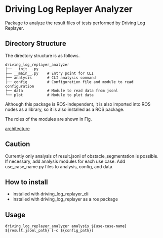 # Driving Log Replayer Analyzer

Package to analyze the result files of tests performed by Driving Log Replayer.

## Directory Structure

The directory structure is as follows.

```shell
driving_log_replayer_analyzer
├── __init__.py
├── __main__.py    # Entry point for CLI
├── analysis       # CLI analysis command
├── config         # Configuration file and module to read configuration
├── data           # Module to read data from jsonl
└── plot           # Module to plot data
````

Although this package is ROS-independent, it is also imported into ROS nodes as a library, so it is also installed as a ROS package.

The roles of the modules are shown in Fig.

[architecture](./images/architecture.drawio.svg)

## Caution

Currently only analysis of result.jsonl of obstacle_segmentation is possible.
If necessary, add analysis modules for each use case.
Add use_case_name.py files to analysis, config, and data.

## How to install

- Installed with driving_log_replayer_cli
- Installed with driving_log_replayer as a ros package

## Usage

```shell
driving_log_replayer_analyzer analysis ${use-case-name} ${result.jsonl_path} [-c ${config_path}]
```
